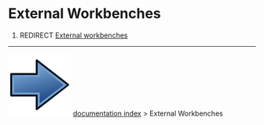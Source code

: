 # External Workbenches
1.  REDIRECT [External workbenches](External_workbenches.md)



---
![](images/Button_right.svg) [documentation index](../README.md) > External Workbenches
